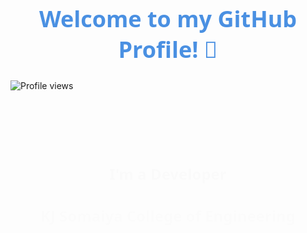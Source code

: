 <h1 align="center" style="font-family: 'Segoe UI', Tahoma, Geneva, Verdana, sans-serif; color: #4A90E2; font-weight: bold; font-size: 36px;">
    Welcome to my GitHub Profile! 👋
</h1>

<p align="left">
    <img src="https://komarev.com/ghpvc/?username=chaitu0608&label=Profile%20views&color=0e75b6&style=flat" alt="Profile views" />
</p>

<!-- Designer Line -->
<p align="center">
  <img src="https://svgshare.com/i/dgG.svg" width="600" height="2">
</p>

<!-- Animated Text: "Hey, I am Chaitanya Dhamdhere!" -->
<h2 align="center">
  <span style="display: inline-block; animation: typing 3s steps(40, end), blink-caret 0.75s step-end infinite;">
    Hey, I am Chaitanya Dhamdhere!
  </span>
</h2>

<!-- Follow-Up Text -->
<h3 align="center" style="font-family: 'Segoe UI', Tahoma, Geneva, Verdana, sans-serif; font-size: 24px;">
  <span style="display: inline-block; animation: fadeIn 4s forwards; opacity: 0;">
    I'm a Developer
  </span>
</h3>
<h3 align="center" style="font-family: 'Segoe UI', Tahoma, Geneva, Verdana, sans-serif; font-size: 24px;">
  <span style="display: inline-block; animation: fadeIn 6s forwards; opacity: 0;">
    KJ Somaiya College of Engineering
  </span>
</h3>

<!-- CSS Animations -->
<style>
@keyframes typing {
  from { width: 0; }
  to { width: 100%; }
}

@keyframes blink-caret {
  from, to { border-color: transparent; }
  50% { border-color: #4A90E2; }
}

h2 span {
  font-family: 'Segoe UI', Tahoma, Geneva, Verdana, sans-serif;
  font-size: 28px;
  white-space: nowrap;
  border-right: 2px solid #4A90E2;
  overflow: hidden;
}

@keyframes fadeIn {
  from { opacity: 0; }
  to { opacity: 1; }
}
</style>

